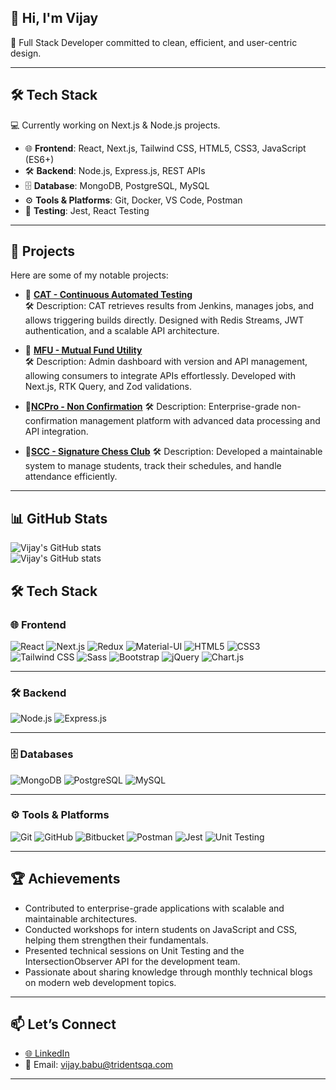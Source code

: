 ## 👋 Hi, I'm Vijay  
🎯 Full Stack Developer committed to clean, efficient, and user-centric design.  

---

## 🛠 Tech Stack
💻 Currently working on Next.js & Node.js projects.  

- 🌐 **Frontend**: React, Next.js, Tailwind CSS, HTML5, CSS3, JavaScript (ES6+)  
- 🛠 **Backend**: Node.js, Express.js, REST APIs  
- 🗄️ **Database**: MongoDB, PostgreSQL, MySQL  
- ⚙️ **Tools & Platforms**: Git, Docker, VS Code, Postman  
- 🧪 **Testing**: Jest, React Testing

---

## 🚀 Projects
Here are some of my notable projects:  

- 🔗 [**CAT - Continuous Automated Testing**](https://cat.stg.allegiantair.com/)  
  🛠 Description: CAT retrieves results from Jenkins, manages jobs, and allows triggering builds directly. Designed with Redis Streams, JWT authentication, and a scalable API architecture.

- 🔗 [**MFU - Mutual Fund Utility**](https://apidocs.mfuindia.com/)  
  🛠 Description: Admin dashboard with version and API management, allowing consumers to integrate APIs effortlessly. Developed with Next.js, RTK Query, and Zod validations.

- 🔗[**NCPro - Non Confirmation**](https://www.ncpro.gbinternational.sg/)
  🛠 Description: Enterprise-grade non-confirmation management platform with advanced data processing and API integration.

- 🔗[**SCC - Signature Chess Club**](https://scc-scms.com/)
  🛠 Description: Developed a maintainable system to manage students, track their schedules, and handle attendance efficiently.

---

## 📊 GitHub Stats
![Vijay's GitHub stats](https://github-readme-stats.vercel.app/api?username=VijayTrident&show_icons=true&theme=radical)  
![Vijay's GitHub stats](https://github-readme-stats.vercel.app/api?username=VijayTrident&show_icons=true&theme=radical&hide_border=true&count_public=true&include_all_commits=true)

## 🛠️ Tech Stack

### 🌐 Frontend
![React](https://img.shields.io/badge/React-20232A?style=for-the-badge&logo=react&logoColor=61DAFB)
![Next.js](https://img.shields.io/badge/Next.js-000000?style=for-the-badge&logo=next.js&logoColor=white)
![Redux](https://img.shields.io/badge/Redux-764ABC?style=for-the-badge&logo=redux&logoColor=white)
![Material-UI](https://img.shields.io/badge/MUI-007FFF?style=for-the-badge&logo=mui&logoColor=white)
![HTML5](https://img.shields.io/badge/HTML5-E34F26?style=for-the-badge&logo=html5&logoColor=white)
![CSS3](https://img.shields.io/badge/CSS3-1572B6?style=for-the-badge&logo=css3&logoColor=white)
![Tailwind CSS](https://img.shields.io/badge/Tailwind_CSS-38B2AC?style=for-the-badge&logo=tailwind-css&logoColor=white)
![Sass](https://img.shields.io/badge/Sass-CC6699?style=for-the-badge&logo=sass&logoColor=white)
![Bootstrap](https://img.shields.io/badge/Bootstrap-563D7C?style=for-the-badge&logo=bootstrap&logoColor=white)
![jQuery](https://img.shields.io/badge/jQuery-0769AD?style=for-the-badge&logo=jquery&logoColor=white)
![Chart.js](https://img.shields.io/badge/Chart.js-FF6384?style=for-the-badge&logo=chart.js&logoColor=white)

---

### 🛠 Backend
![Node.js](https://img.shields.io/badge/Node.js-339933?style=for-the-badge&logo=node.js&logoColor=white)
![Express.js](https://img.shields.io/badge/Express.js-000000?style=for-the-badge&logo=express&logoColor=white)

---

### 🗄️ Databases
![MongoDB](https://img.shields.io/badge/MongoDB-47A248?style=for-the-badge&logo=mongodb&logoColor=white)
![PostgreSQL](https://img.shields.io/badge/PostgreSQL-336791?style=for-the-badge&logo=postgresql&logoColor=white)
![MySQL](https://img.shields.io/badge/MySQL-4479A1?style=for-the-badge&logo=mysql&logoColor=white)

---

### ⚙️ Tools & Platforms
![Git](https://img.shields.io/badge/Git-F05032?style=for-the-badge&logo=git&logoColor=white)
![GitHub](https://img.shields.io/badge/GitHub-181717?style=for-the-badge&logo=github&logoColor=white)
![Bitbucket](https://img.shields.io/badge/Bitbucket-0052CC?style=for-the-badge&logo=bitbucket&logoColor=white)
![Postman](https://img.shields.io/badge/Postman-FF6C37?style=for-the-badge&logo=postman&logoColor=white)
![Jest](https://img.shields.io/badge/Jest-C21325?style=for-the-badge&logo=jest&logoColor=white)
![Unit Testing](https://img.shields.io/badge/Unit_Test-15C213?style=for-the-badge&logo=testing-library&logoColor=white)

---

## 🏆 Achievements
 - Contributed to enterprise-grade applications with scalable and maintainable architectures.
 - Conducted workshops for intern students on JavaScript and CSS, helping them strengthen their fundamentals.
 - Presented technical sessions on Unit Testing and the IntersectionObserver API for the development team.
 - Passionate about sharing knowledge through monthly technical blogs on modern web development topics.

---

## 📫 Let’s Connect
- [🌐 LinkedIn](https://linkedin.com/in/yourname)  
- 📧 Email: [vijay.babu@tridentsqa.com](mailto:vijay.babu@tridentsqa.com)  

---

